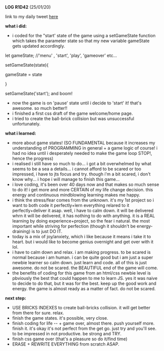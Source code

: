 **LOG R1D42** (25/01/20)

link to my daily tweet [here](https://twitter.com/Nightcoder2/status/1220937547767042049)

**what i did:**

-  i coded for the "start' state of the game using a setGameState function which takes the parameter state so that my new variable gameState gets updated accordingly.

let gameState; //'menu' , 'start', 'play', 'gameover' etc...

setGameState(state){

gameState = state

}

setGameState('start'); and boom!
- now the game is on 'pause' state until i decide to 'start' it! that's awesome. so much better!!
- i finished a first css draft of the game welcome/home page.
- i tried to create the ball-brick collision but was unsuccessful unfortunately.

**what i learned:**

- more about game states! (SO FUNDAMENTAL because it increases my understanding of PROGRAMMING in general + a game logic of course! i had no idea until i desperately needed to make the game loop STOP!, hence the progress)
- i realised i still have so much to do... i got a bit overwhelmed by what seems to be a sea a details... i cannot afford to be scared or too impressed, i have to jts focus and try. though i'm a bit scared, i don't know why... i hope i will manage to finish this game...
- i love coding, it's been over 40 days now and that makes so much sense to do it! i get more and more CERTAIN of my life change decision. this energy and continuous mindblowing learning makes me happy.
- i think the stress/fear comes from the unknown. it's my 1st project so i want to both code it perfectly+lern everything relared to it perfectly+deliver it asap. well, i have to calm down. it will be delivered whrn it will be delivered, it has nothing to do with anything. it is a REAL learning by doing experience+project, so the fear i natural. the most important while striving for perfection (though it shouldn't be energy-draining) is to just DO IT.
- today is a mix of joy/anxiety, which i like because it means i take it to heart. but i would like to become genius overnight and get over with it lol. 
- i have to calm down and relax. i am making progress. to be scared is normal because i am human. i can be quite good but i am just a super newbie learner so calm down. just learn and code. all of this is just awesome. do not be scared. the BEAUTIFUL end of the game will come. 
- the benefits of coding for this game from an html/css newbie level is pbviously the best that could happen to me to learn JS. yes it was naive to decide to do that, but it was for the best. keep up the good work and energy. the game is almost ready as a matter of fact. do not be scared.

**next step:**
 
 - USE BRICKS INDEXES to create ball-bricks collision. it will get better from there for sure. relax.
 - finish the game states. it's possible, very close. 
 - finish coding for life -- + game over, almost there. push yourself more. finish it. it's okay it's not perfect from the get go. just try and you'll see. to be impressed in not productive. be strong and TRY.
 - finish css game over (that's a pleasure so do it/find time)
 - ERASE + REWRITE EVERYTHING from scratch ASAP. 
